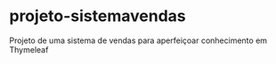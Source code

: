 # projeto-sistemavendas
 Projeto de uma sistema de vendas para aperfeiçoar conhecimento em Thymeleaf
